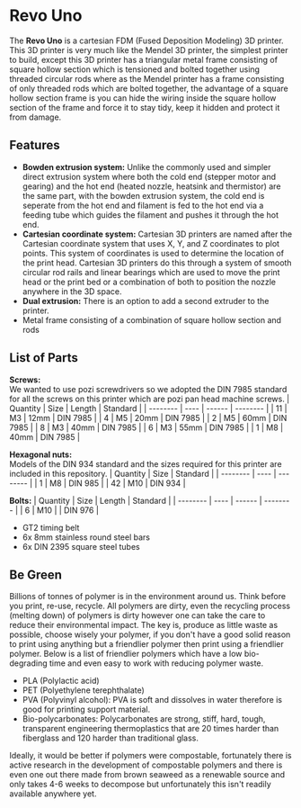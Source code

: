 # Revo Uno
The **Revo Uno** is a cartesian FDM (Fused Deposition Modeling) 3D printer. This 3D printer is very much like the Mendel 3D printer, the simplest printer to build, except this 3D printer has a triangular metal frame consisting of square hollow section which is tensioned and bolted together using threaded circular rods where as the Mendel printer has a frame consisting of only threaded rods which are bolted together, the advantage of a square hollow section frame is you can hide the wiring inside the square hollow section of the frame and force it to stay tidy, keep it hidden and protect it from damage.

## Features
* **Bowden extrusion system:** Unlike the commonly used and simpler direct extrusion system where both the cold end (stepper motor and gearing) and the hot end (heated nozzle, heatsink and thermistor) are the same part, with the bowden extrusion system, the cold end is seperate from the hot end and filament is fed to the hot end via a feeding tube which guides the filament and pushes it through the hot end.
* **Cartesian coordinate system:** Cartesian 3D printers are named after the Cartesian coordinate system that uses X, Y, and Z coordinates to plot points. This system of coordinates is used to determine the location of the print head. Cartesian 3D printers do this through a system of smooth circular rod rails and linear bearings which are used to move the print head or the print bed or a combination of both to position the nozzle anywhere in the 3D space.
* **Dual extrusion:** There is an option to add a second extruder to the printer.
* Metal frame consisting of a combination of square hollow section and rods

## List of Parts
**Screws:**\
We wanted to use pozi screwdrivers so we adopted the DIN 7985 standard for all the screws on this printer which are pozi pan head machine screws.
| Quantity | Size | Length | Standard |
| -------- | ---- | ------ | -------- |
| 11       | M3   | 12mm   | DIN 7985 |
| 4        | M5   | 20mm   | DIN 7985 |
| 2        | M5   | 60mm   | DIN 7985 |
| 8        | M3   | 40mm   | DIN 7985 |
| 6        | M3   | 55mm   | DIN 7985 |
| 1        | M8   | 40mm   | DIN 7985 |

**Hexagonal nuts:**\
Models of the DIN 934 standard and the sizes required for this printer are included in this repository.
| Quantity | Size | Standard |
| -------- | ---- | -------- |
| 1        | M8   | DIN 985  |
| 42       | M10  | DIN 934  |

**Bolts:**
| Quantity | Size | Length | Standard |
| -------- | ---- | ------ | -------- |
| 6        | M10  |        | DIN 976  |
* GT2 timing belt
* 6x 8mm stainless round steel bars
* 6x DIN 2395 square steel tubes
 
## Be Green
Billions of tonnes of polymer is in the environment around us. Think before you print, re-use, recycle. All polymers are dirty, even the recycling process (melting down) of polymers is dirty however one can take the care to reduce their environmental impact. The key is, produce as little waste as possible, choose wisely your polymer, if you don't have a good solid reason to print using anything but a friendlier polymer then print using a friendlier polymer. Below is a list of friendlier polymers which have a low bio-degrading time and even easy to work with reducing polymer waste.

* PLA (Polylactic acid)
* PET (Polyethylene terephthalate)
* PVA (Polyvinyl alcohol): PVA is soft and dissolves in water therefore is good for printing support material.
* Bio-polycarbonates: Polycarbonates are strong, stiff, hard, tough, transparent engineering thermoplastics that are 20 times harder than fiberglass and 120 harder than traditional glass.

Ideally, it would be better if polymers were compostable, fortunately there is active research in the development of compostable polymers and there is even one out there made from brown seaweed as a renewable source and only takes 4-6 weeks to decompose but unfortunately this isn't readily available anywhere yet.
